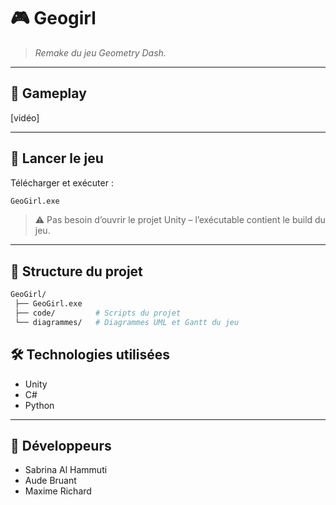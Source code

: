 # 🎮 **Geogirl**

> _Remake du jeu Geometry Dash._

---

## 📸 Gameplay

[vidéo]

---

## 🚀 Lancer le jeu

Télécharger et exécuter :

```bash
GeoGirl.exe
```

> ⚠️ Pas besoin d’ouvrir le projet Unity – l’exécutable contient le build du jeu.
---

## 📁 Structure du projet

   ```bash
   GeoGirl/
    ├── GeoGirl.exe
    ├── code/         # Scripts du projet
    └── diagrammes/   # Diagrammes UML et Gantt du jeu
   ```

## 🛠️ Technologies utilisées

- Unity 
- C#
- Python

---

## 👤 Développeurs

- Sabrina Al Hammuti
- Aude Bruant
- Maxime Richard
